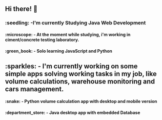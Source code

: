### <h2>Hi there! :wave:</h2>
<h3>:seedling: -I'm currently Studying Java Web Development</h3>
<h4>:microscope: - At the moment while studying, i'm working in ciment/concrete testing laboratory.</h4>
<h4>:green_book: - Solo learning JavaScript and Python</h4>
<h2>:sparkles: - I'm currently working on some simple apps solving working tasks in my job, like volume calculations, warehouse monitoring and cars management.</h2>
<h4>:snake: - Python volume calculation app with desktop and mobile version</h4>
<h4>:department_store: - Java desktop app with embedded Database</h4>

